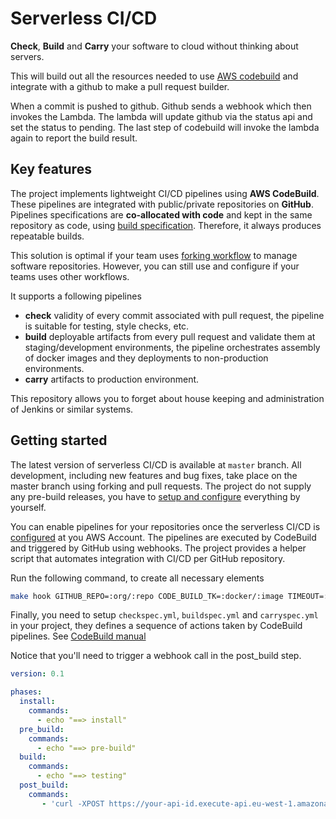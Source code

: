 # Serverless CI/CD

**Check**, **Build** and **Carry** your software to cloud without thinking about servers. 

This will build out all the resources needed to use 
[AWS codebuild](https://aws.amazon.com/codebuild/) and integrate
with a github to make a pull request builder.

When a commit is pushed to github.  Github sends a webhook
which then invokes the Lambda. The lambda will update github
via the status api and set the status to pending. The last step
of codebuild will invoke the lambda again to report the build result.


## Key features

The project implements lightweight CI/CD pipelines using **AWS CodeBuild**. These pipelines are
integrated with public/private repositories on **GitHub**. Pipelines specifications are
**co-allocated with code** and kept in the same repository as code, using [build specification](https://docs.aws.amazon.com/codebuild/latest/userguide/build-spec-ref.html). Therefore, it always
produces repeatable builds.

This solution is optimal if your team uses [forking workflow](doc/workflow.md) to manage software repositories. However, you can still use and configure if your teams uses other workflows.

It supports a following pipelines

* **check** validity of every commit associated with pull request, the pipeline is suitable for testing, style checks, etc.
* **build** deployable artifacts from every pull request and validate them at staging/development environments, the pipeline orchestrates assembly of docker images and they deployments to non-production environments. 
* **carry** artifacts to production environment.

This repository allows you to forget about house keeping and administration of Jenkins or similar systems.


## Getting started

The latest version of serverless CI/CD is available at `master` branch. All development, including new features and bug fixes, take place on the master branch using forking and pull requests. The project do not supply any pre-build releases, you have to [setup and configure](doc/setup.md) everything by yourself. 

You can enable pipelines for your repositories once the serverless CI/CD is [configured](doc/setup.md) at you AWS Account. The pipelines are executed by CodeBuild and triggered by GitHub using webhooks. The project provides a helper script that automates integration with CI/CD per GitHub repository.

Run the following command, to create all necessary elements 
```bash
make hook GITHUB_REPO=:org/:repo CODE_BUILD_TK=:docker/:image TIMEOUT=:sec
```

Finally, you need to setup `checkspec.yml`, `buildspec.yml` and `carryspec.yml` in your project, they defines a sequence of actions taken by CodeBuild pipelines. See [CodeBuild manual](http://docs.aws.amazon.com/codebuild/latest/userguide/build-spec-ref.html)

Notice that you'll need to trigger a webhook call in the post_build step.

```YAML
version: 0.1

phases:
  install:
    commands:
      - echo "==> install"
  pre_build:
    commands:
      - echo "==> pre-build"
  build:
    commands:
      - echo "==> testing"
  post_build:
    commands:
       - 'curl -XPOST https://your-api-id.execute-api.eu-west-1.amazonaws.com/webhook -d "{\"build\": \"$CODEBUILD_BUILD_ID\"}"'
```

